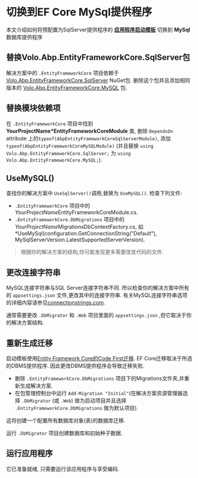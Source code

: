 # 切换到EF Core MySql提供程序

本文介绍如何将预配置为SqlServer提供程序的 **[应用程序启动模板](Startup-Templates/Application.md)** 切换到 **MySql** 数据库提供程序

## 替换Volo.Abp.EntityFrameworkCore.SqlServer包

解决方案中的 `.EntityFrameworkCore` 项目依赖于 [Volo.Abp.EntityFrameworkCore.SqlServer](https://www.nuget.org/packages/Volo.Abp.EntityFrameworkCore.SqlServer) NuGet包. 删除这个包并且添加相同版本的 [Volo.Abp.EntityFrameworkCore.MySQL](https://www.nuget.org/packages/Volo.Abp.EntityFrameworkCore.MySQL) 包.

## 替换模块依赖项

在 `.EntityFrameworkCore` 项目中找到 **YourProjectName*EntityFrameworkCoreModule** 类, 删除 `DependsOn` attribute 上的`typeof(AbpEntityFrameworkCoreSqlServerModule)`, 添加 `typeof(AbpEntityFrameworkCoreMySQLModule)` (并且替换 `using Volo.Abp.EntityFrameworkCore.SqlServer;` 为 `using Volo.Abp.EntityFrameworkCore.MySQL;`).

## UseMySQL()

查找你的解决方案中 `UseSqlServer()`调用,替换为 `UseMySQL()`. 检查下列文件:

* `.EntityFrameworkCore` 项目中的*YourProjectName*EntityFrameworkCoreModule.cs.
* `.EntityFrameworkCore.DbMigrations` 项目中的*YourProjectName*MigrationsDbContextFactory.cs, 如*UseMySql(configuration.GetConnectionString("Default"), MySqlServerVersion.LatestSupportedServerVersion).

> 根据你的解决方案的结构,你可能发现更多需要改变代码的文件.

## 更改连接字符串

MySQL连接字符串与SQL Server连接字符串不同. 所以检查你的解决方案中所有的 `appsettings.json` 文件,更改其中的连接字符串. 有关MySQL连接字符串选项的详细内容请参见[connectionstrings.com](https://www.connectionstrings.com/mysql/).

通常需要更改 `.DbMigrator` 和 `.Web` 项目里面的 `appsettings.json` ,但它取决于你的解决方案结构.

## 重新生成迁移

启动模板使用[Entity Framework Core的Code First迁移](https://docs.microsoft.com/zh-cn/ef/core/managing-schemas/migrations/). EF Core迁移取决于所选的DBMS提供程序. 因此更改DBMS提供程序会导致迁移失败.

* 删除 `.EntityFrameworkCore.DbMigrations` 项目下的Migrations文件夹,并重新生成解决方案.
* 在包管理控制台中运行 `Add-Migration "Initial"`(在解决方案资源管理器选择 `.DbMigrator`  (或 `.Web`) 做为启动项目并且选择 `.EntityFrameworkCore.DbMigrations` 做为默认项目).

这将创建一个配置所有数据库对象(表)的数据库迁移.

运行 `.DbMigrator` 项目创建数据库和初始种子数据.

## 运行应用程序

它已准备就绪, 只需要运行该应用程序与享受编码.
